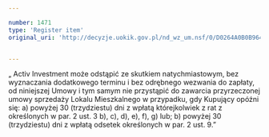```yaml
---

number: 1471
type: 'Register item'
original_uri: 'http://decyzje.uokik.gov.pl/nd_wz_um.nsf/0/D0264A0B0B964B3BC125748F003F9DA0?OpenDocument'


---
```


„ Activ Investment może odstąpić ze skutkiem natychmiastowym, bez wyznaczania dodatkowego terminu i bez odrębnego wezwania do zapłaty, od niniejszej Umowy i tym samym nie przystąpić do zawarcia przyrzeczonej umowy sprzedaży Lokalu Mieszkalnego w przypadku, gdy Kupujący opóźni się: a) powyżej 30 (trzydziestu) dni z wpłatą którejkolwiek z rat z określonych w par. 2 ust. 3 b), c), d), e), f), g) lub; b) powyżej 30 (trzydziestu) dni z wpłatą odsetek określonych w par. 2 ust. 9.”
